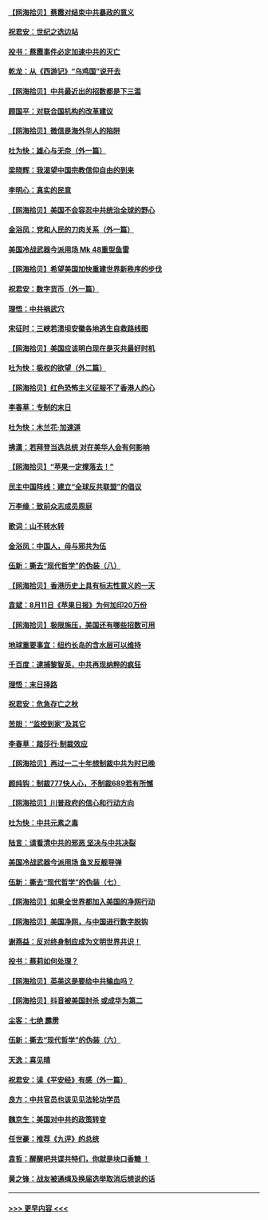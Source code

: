 #### [【网海拾贝】蔡霞对结束中共暴政的意义](../pages/nsc993/n12344263.md?t=08201502) 
#### [祝君安：世纪之选边站](../pages/nsc993/n12342382.md?t=08201502) 
#### [投书：蔡霞事件必定加速中共的灭亡](../pages/nsc993/n12341881.md?t=08201502) 
#### [乾龙：从《西游记》“乌鸡国”说开去](../pages/nsc993/n12341690.md?t=08201502) 
#### [【网海拾贝】中共最近出的招数都是下三滥](../pages/nsc993/n12341593.md?t=08201502) 
#### [顾国平：对联合国机构的改革建议](../pages/nsc993/n12339928.md?t=08201502) 
#### [【网海拾贝】微信是海外华人的陷阱](../pages/nsc993/n12338868.md?t=08201502) 
#### [吐为快：雄心与无奈（外一篇）](../pages/nsc993/n12338132.md?t=08201502) 
#### [梁晓辉：我渴望中国宗教信仰自由的到来](../pages/nsc993/n12336657.md?t=08201502) 
#### [李明心：真实的民意](../pages/nsc993/n12336089.md?t=08201502) 
#### [【网海拾贝】美国不会容忍中共统治全球的野心](../pages/nsc993/n12336063.md?t=08201502) 
#### [金浴凤：党和人民的刀肉关系（外一篇）](../pages/nsc993/n12335834.md?t=08201502) 
#### [美国冷战武器今派用场 Mk 48重型鱼雷](../pages/nsc993/n12335354.md?t=08201502) 
#### [【网海拾贝】希望美国加快重建世界新秩序的步伐](../pages/nsc993/n12334224.md?t=08201502) 
#### [祝君安：数字货币（外一篇）](../pages/nsc993/n12334186.md?t=08201502) 
#### [理悟：中共祸武穴](../pages/nsc993/n12333962.md?t=08201502) 
#### [宋征时：三峡若溃坝安徽各地逃生自救路线图](../pages/nsc993/n12332450.md?t=08201502) 
#### [【网海拾贝】美国应该明白现在是灭共最好时机](../pages/nsc993/n12332313.md?t=08201502) 
#### [吐为快：极权的欲望（外二篇）](../pages/nsc993/n12332089.md?t=08201502) 
#### [【网海拾贝】红色恐怖主义征服不了香港人的心](../pages/nsc993/n12329296.md?t=08201502) 
#### [李春草：专制的末日](../pages/nsc993/n12329079.md?t=08201502) 
#### [吐为快：木兰花‧加速道](../pages/nsc993/n12327366.md?t=08201502) 
#### [拂潇：若拜登当选总统 对在美华人会有何影响](../pages/nsc993/n12295996.md?t=08201502) 
#### [【网海拾贝】“苹果一定撑落去！”](../pages/nsc993/n12326784.md?t=08201502) 
#### [民主中国阵线：建立“全球反共联盟”的倡议](../pages/nsc993/n12324177.md?t=08201502) 
#### [万李缘：致前众志成员周庭](../pages/nsc993/n12324635.md?t=08201502) 
#### [歌词：山不转水转](../pages/nsc993/n12324599.md?t=08201502) 
#### [金浴凤：中国人，毋与邪共为伍](../pages/nsc993/n12324257.md?t=08201502) 
#### [伍新：撕去“现代哲学”的伪装（八）](../pages/nsc993/n12324188.md?t=08201502) 
#### [【网海拾贝】香港历史上具有标志性意义的一天](../pages/nsc993/n12324021.md?t=08201502) 
#### [袁斌：8月11日《苹果日报》为何加印20万份](../pages/nsc993/n12323955.md?t=08201502) 
#### [【网海拾贝】极限施压，美国还有哪些招数可用](../pages/nsc993/n12322512.md?t=08201502) 
#### [地球重要事宜：纽约长岛的含水层可以维持](../pages/nsc993/n12321844.md?t=08201502) 
#### [千百度：逮捕黎智英，中共再现纳粹的疯狂](../pages/nsc993/n12321777.md?t=08201502) 
#### [理悟：末日择路](../pages/nsc993/n12320812.md?t=08201502) 
#### [祝君安：危急存亡之秋](../pages/nsc993/n12320795.md?t=08201502) 
#### [苦胆：“监控到家”及其它](../pages/nsc993/n12320751.md?t=08201502) 
#### [李春草：踏莎行·制裁效应](../pages/nsc993/n12318290.md?t=08201502) 
#### [【网海拾贝】再过一二十年想制裁中共为时已晚](../pages/nsc993/n12318195.md?t=08201502) 
#### [颜纯钩：制裁777快人心，不制裁689若有所憾](../pages/nsc993/n12316912.md?t=08201502) 
#### [【网海拾贝】川普政府的信心和行动方向](../pages/nsc993/n12316673.md?t=08201502) 
#### [吐为快：中共元素之毒](../pages/nsc993/n12316547.md?t=08201502) 
#### [陆言：请看清中共的邪恶 坚决与中共决裂](../pages/nsc993/n12315784.md?t=08201502) 
#### [美国冷战武器今派用场 鱼叉反舰导弹](../pages/nsc993/n12316258.md?t=08201502) 
#### [伍新：撕去“现代哲学”的伪装（七）](../pages/nsc993/n12315846.md?t=08201502) 
#### [【网海拾贝】如果全世界都加入美国的净网行动](../pages/nsc993/n12315588.md?t=08201502) 
#### [【网海拾贝】美国净网，与中国进行数字脱钩](../pages/nsc993/n12312813.md?t=08201502) 
#### [谢燕益：反对终身制应成为文明世界共识！](../pages/nsc993/n12310465.md?t=08201502) 
#### [投书：蔡莉如何处理？](../pages/nsc993/n12310224.md?t=08201502) 
#### [【网海拾贝】英美这是要给中共输血吗？](../pages/nsc993/n12307646.md?t=08201502) 
#### [【网海拾贝】抖音被美国封杀 或成华为第二](../pages/nsc993/n12305277.md?t=08201502) 
#### [尘客：七绝 霹雳](../pages/nsc993/n12304053.md?t=08201502) 
#### [伍新：撕去“现代哲学”的伪装（六）](../pages/nsc993/n12303243.md?t=08201502) 
#### [天逸：喜见晴](../pages/nsc993/n12303226.md?t=08201502) 
#### [祝君安：读《平安经》有感（外一篇）](../pages/nsc993/n12303170.md?t=08201502) 
#### [良方：中共官员也该见见法轮功学员](../pages/nsc993/n12302985.md?t=08201502) 
#### [魏京生：美国对中共的政策转变](../pages/nsc993/n12302929.md?t=08201502) 
#### [任世豪：推荐《九评》的总统](../pages/nsc993/n12302838.md?t=08201502) 
#### [袁哲：醒醒吧共谍共特们，你就是块口香糖 ！](../pages/nsc993/n12302678.md?t=08201502) 
#### [黄之锋：战友被通缉及换届选举取消后想说的话](../pages/nsc993/n12302681.md?t=08201502) 

----
#### [ >>> 更早内容 <<< ](../indexes/nsc993-earlier.md)
